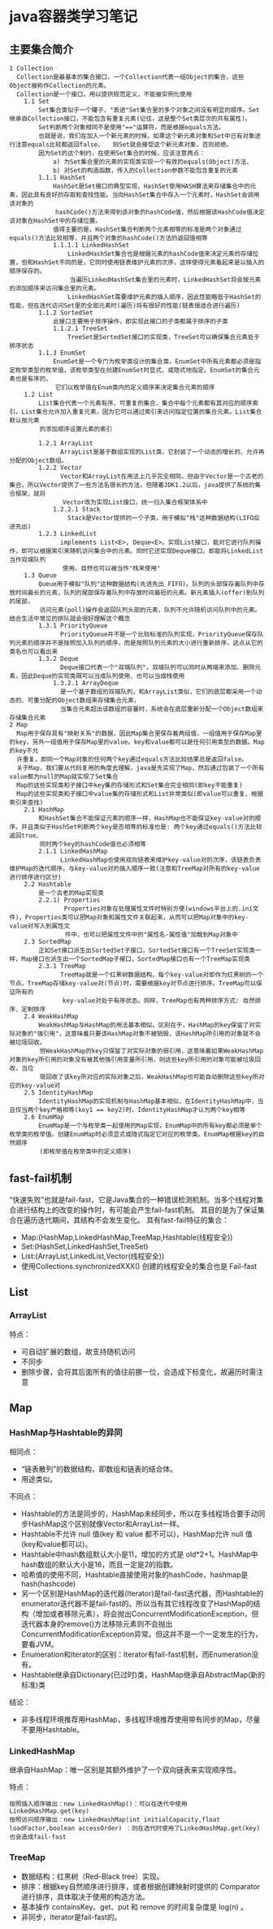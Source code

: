 # java容器类学习笔记

## 主要集合简介
```
1 Collection
  Collection是最基本的集合接口，一个Collection代表一组Object的集合，这些Object被称作Collection的元素。
  Collection是一个接口，用以提供规范定义，不能被实例化使用
    1.1 Set
	    Set集合类似于一个罐子，"丢进"Set集合里的多个对象之间没有明显的顺序。Set继承自Collection接口，不能包含有重复元素(记住，这是整个Set类层次的共有属性)。
	    Set判断两个对象相同不是使用"=="运算符，而是根据equals方法。
	    也就是说，我们在加入一个新元素的时候，如果这个新元素对象和Set中已有对象进行注意equals比较都返回false，　　则Set就会接受这个新元素对象，否则拒绝。
	    因为Set的这个制约，在使用Set集合的时候，应该注意两点：
	    	a) 为Set集合里的元素的实现类实现一个有效的equals(Object)方法、
	    	b) 对Set的构造函数，传入的Collection参数不能包含重复的元素
        1.1.1 HashSet
	        HashSet是Set接口的典型实现，HashSet使用HASH算法来存储集合中的元素，因此具有良好的存取和查找性能。当向HashSet集合中存入一个元素时，HashSet会调用该对象的
	　　　　  hashCode()方法来得到该对象的hashCode值，然后根据该HashCode值决定该对象在HashSet中的存储位置。
	        值得主要的是，HashSet集合判断两个元素相等的标准是两个对象通过equals()方法比较相等，并且两个对象的hashCode()方法的返回值相等
            1.1.1.1 LinkedHashSet
	            LinkedHashSet集合也是根据元素的hashCode值来决定元素的存储位置，但和HashSet不同的是，它同时使用链表维护元素的次序，这样使得元素看起来是以插入的顺序保存的。
	　　　　　　　 当遍历LinkedHashSet集合里的元素时，LinkedHashSet将会按元素的添加顺序来访问集合里的元素。
	            LinkedHashSet需要维护元素的插入顺序，因此性能略低于HashSet的性能，但在迭代访问Set里的全部元素时(遍历)将有很好的性能(链表很适合进行遍历)
        1.1.2 SortedSet    
            此接口主要用于排序操作，即实现此接口的子类都属于排序的子类
            1.1.2.1 TreeSet
                TreeSet是SortedSet接口的实现类，TreeSet可以确保集合元素处于排序状态
        1.1.3 EnumSet
            EnumSet是一个专门为枚举类设计的集合类，EnumSet中所有元素都必须是指定枚举类型的枚举值，该枚举类型在创建EnumSet时显式、或隐式地指定。EnumSet的集合元素也是有序的，
　　　　      它们以枚举值在Enum类内的定义顺序来决定集合元素的顺序
    1.2 List
	    List集合代表一个元素有序、可重复的集合，集合中每个元素都有其对应的顺序索引。List集合允许加入重复元素，因为它可以通过索引来访问指定位置的集合元素。List集合默认按元素
	　　 的添加顺序设置元素的索引
	
        1.2.1 ArrayList
              ArrayList是基于数组实现的List类，它封装了一个动态的增长的、允许再分配的Object数组。
        1.2.2 Vector
		      Vector和ArrayList在用法上几乎完全相同，但由于Vector是一个古老的集合，所以Vector提供了一些方法名很长的方法，但随着JDK1.2以后，java提供了系统的集合框架，就将
		　　　　Vector改为实现List接口，统一归入集合框架体系中
            1.2.2.1 Stack
                Stack是Vector提供的一个子类，用于模拟"栈"这种数据结构(LIFO后进先出)
        1.2.3 LinkedList
              implements List<E>, Deque<E>。实现List接口，能对它进行队列操作，即可以根据索引来随机访问集合中的元素。同时它还实现Deque接口，即能将LinkedList当作双端队列
　　　　        使用。自然也可以被当作"栈来使用"
    1.3 Queue
        Queue用于模拟"队列"这种数据结构(先进先出 FIFO)。队列的头部保存着队列中存放时间最长的元素，队列的尾部保存着队列中存放时间最短的元素。新元素插入(offer)到队列的尾部，
　　     访问元素(poll)操作会返回队列头部的元素，队列不允许随机访问队列中的元素。结合生活中常见的排队就会很好理解这个概念
        1.3.1 PriorityQueue
              PriorityQueue并不是一个比较标准的队列实现，PriorityQueue保存队列元素的顺序并不是按照加入队列的顺序，而是按照队列元素的大小进行重新排序，这点从它的类名也可以看出来
        1.3.2 Deque
              Deque接口代表一个"双端队列"，双端队列可以同时从两端来添加、删除元素，因此Deque的实现类既可以当成队列使用、也可以当成栈使用
            1.3.2.1 ArrayDeque
              是一个基于数组的双端队列，和ArrayList类似，它们的底层都采用一个动态的、可重分配的Object数组来存储集合元素，
              当集合元素超出该数组的容量时，系统会在底层重新分配一个Object数组来存储集合元素
2 Map
  Map用于保存具有"映射关系"的数据，因此Map集合里保存着两组值，一组值用于保存Map里的key，另外一组值用于保存Map里的value。key和value都可以是任何引用类型的数据。Map的key不允
  许重复，即同一个Map对象的任何两个key通过equals方法比较结果总是返回false。
  关于Map，我们要从代码复用的角度去理解，java是先实现了Map，然后通过包装了一个所有value都为null的Map就实现了Set集合
  Map的这些实现类和子接口中key集的存储形式和Set集合完全相同(即key不能重复)
  Map的这些实现类和子接口中value集的存储形式和List非常类似(即value可以重复、根据索引来查找)
    2.1 HashMap
        和HashSet集合不能保证元素的顺序一样，HashMap也不能保证key-value对的顺序。并且类似于HashSet判断两个key是否相等的标准也是: 两个key通过equals()方法比较返回true、
　　     同时两个key的hashCode值也必须相等
        2.1.1 LinkedHashMap
              LinkedHashMap也使用双向链表来维护key-value对的次序，该链表负责维护Map的迭代顺序，与key-value对的插入顺序一致(注意和TreeMap对所有的key-value进行排序进行区分)
    2.2 Hashtable
        是一个古老的Map实现类
        2.2.1) Properties 
	           Properties对象在处理属性文件时特别方便(windows平台上的.ini文件)，Properties类可以把Map对象和属性文件关联起来，从而可以把Map对象中的key-value对写入到属性文
	　　　　　   件中，也可以把属性文件中的"属性名-属性值"加载到Map对象中
    2.3 SortedMap
        正如Set接口派生出SortedSet子接口，SortedSet接口有一个TreeSet实现类一样，Map接口也派生出一个SortedMap子接口，SortedMap接口也有一个TreeMap实现类
        2.3.1 TreeMap
              TreeMap就是一个红黑树数据结构，每个key-value对即作为红黑树的一个节点。TreeMap存储key-value对(节点)时，需要根据key对节点进行排序。TreeMap可以保证所有的
　　　　        key-value对处于有序状态。同样，TreeMap也有两种排序方式: 自然排序、定制排序
    2.4 WeakHashMap
	    WeakHashMap与HashMap的用法基本相似。区别在于，HashMap的key保留了对实际对象的"强引用"，这意味着只要该HashMap对象不被销毁，该HashMap所引用的对象就不会被垃圾回收。
	　　 但WeakHashMap的key只保留了对实际对象的弱引用，这意味着如果WeakHashMap对象的key所引用的对象没有被其他强引用变量所引用，则这些key所引用的对象可能被垃圾回收，当垃
	　　 圾回收了该key所对应的实际对象之后，WeakHashMap也可能自动删除这些key所对应的key-value对
    2.5 IdentityHashMap
        IdentityHashMap的实现机制与HashMap基本相似，在IdentityHashMap中，当且仅当两个key严格相等(key1 == key2)时，IdentityHashMap才认为两个key相等
    2.6 EnumMap
        EnumMap是一个与枚举类一起使用的Map实现，EnumMap中的所有key都必须是单个枚举类的枚举值。创建EnumMap时必须显式或隐式指定它对应的枚举类。EnumMap根据key的自然顺序
　　     (即枚举值在枚举类中的定义顺序)
```

## fast-fail机制
“快速失败”也就是fail-fast，它是Java集合的一种错误检测机制。当多个线程对集合进行结构上的改变的操作时，有可能会产生fail-fast机制。
其目的是为了保证集合在遍历迭代期间，其结构不会发生变化。
具有fast-fail特征的集合：
 
- Map:(HashMap,LinkedHashMap,TreeMap,Hashtable(线程安全))
- Set:(HashSet,LinkedHashSet,TreeSet)
- List:(ArrayList,LinkedList,Vector(线程安全))
- 使用Collections.synchronizedXXX() 创建的线程安全的集合也是 Fail-fast


## List
### ArrayList
特点：
- 可自动扩展的数组，故支持随机访问
- 不同步
- 删除步骤，会将其后面所有的值往前挪一位，会造成下标变化，故遍历时需注意

## Map
### HashMap与Hashtable的异同
相同点：
- “链表散列”的数据结构，即数组和链表的结合体。
- 用途类似。

不同点：
- Hashtable的方法是同步的，HashMap未经同步，所以在多线程场合要手动同步HashMap这个区别就像Vector和ArrayList一样。
- Hashtable不允许 null 值(key 和 value 都不可以)，HashMap允许 null 值(key和value都可以)。
- Hashtable中hash数组默认大小是11，增加的方式是 old*2+1。HashMap中hash数组的默认大小是16，而且一定是2的指数。
- 哈希值的使用不同，Hashtable直接使用对象的hashCode，hashmap是hash(hashcode)
- 另一个区别是HashMap的迭代器(Iterator)是fail-fast迭代器，而Hashtable的enumerator迭代器不是fail-fast的。所以当有其它线程改变了HashMap的结构（增加或者移除元素），将会抛出ConcurrentModificationException，但迭代器本身的remove()方法移除元素则不会抛出ConcurrentModificationException异常。但这并不是一个一定发生的行为，要看JVM。
- Enumeration和Iterator的区别：Iterator有fail-fast机制，而Enumeration没有。
- Hashtable继承自Dictionary(已过时)类，HashMap继承自AbstractMap(新的标准)类

结论：
- 非多线程环境推荐用HashMap，多线程环境推荐使用带有同步的Map，尽量不要用Hashtable。

### LinkedHashMap
继承自HashMap：唯一区别是其额外维护了一个双向链表来实现顺序性。

特点：
```
按照插入顺序输出：new LinkedHashMap()：可以在迭代中使用LinkedHashMap.get(key)
按照访问顺序输出：new LinkedHashMap(int initialCapacity,float loadFactor,boolean accessOrder) ：则在迭代时使用了LinkedHashMap.get(key)也会造成fail-fast

```

### TreeMap
- 数据结构：红黑树（Red-Black tree）实现。
- 排序：根据key自然顺序进行排序，或者根据创建映射时提供的 Comparator 进行排序，具体取决于使用的构造方法。
- 基本操作 containsKey、get、put 和 remove 的时间复杂度是 log(n) 。
- 非同步，Iterator是fail-fast的。

